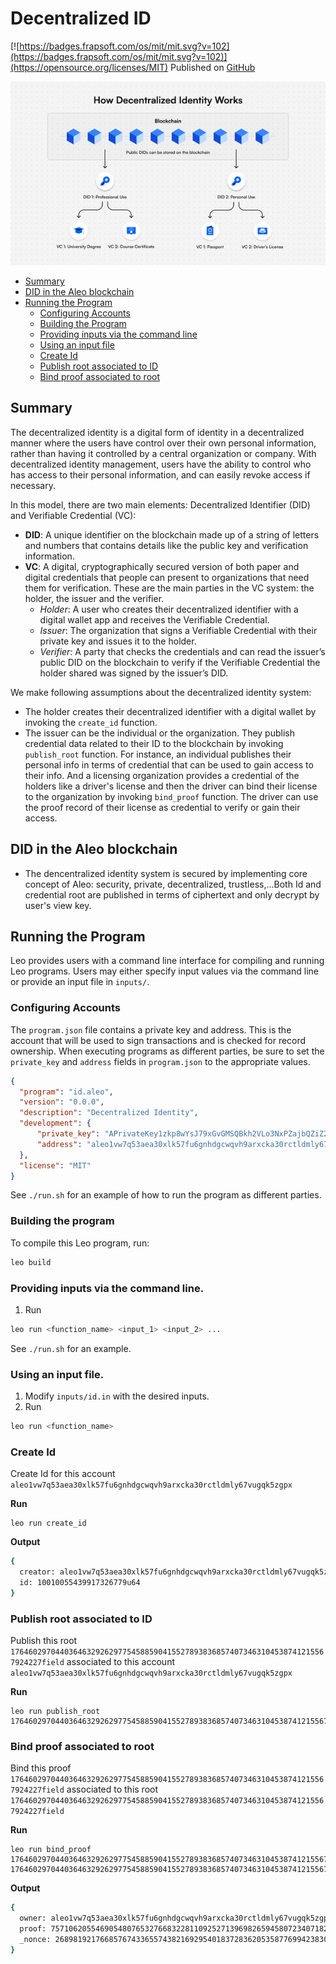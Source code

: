 # Decentralized ID <!-- omit in toc -->

[![https://badges.frapsoft.com/os/mit/mit.svg?v=102](https://badges.frapsoft.com/os/mit/mit.svg?v=102)](https://opensource.org/licenses/MIT)
Published on [GitHub](https://github.com/)

<div align="center">
  <img alt="DID schema" src="assets/images/did_schema.png">
</div>

- [Summary](#summary)
- [DID in the Aleo blockchain](#did-in-the-aleo-blockchain)
- [Running the Program](#running-the-program)
  - [Configuring Accounts](#configuring-accounts)
  - [Building the Program](#building-the-program)
  - [Providing inputs via the command line](#providing-inputs-via-the-command-line)
  - [Using an input file](#using-an-input-file)
  - [Create Id](#create-id)
  - [Publish root associated to ID](#publish-root-associated-to-id)
  - [Bind proof associated to root](#bind-proof-associated-to-root)

## Summary

The decentralized identity is a digital form of identity in a decentralized manner where the users have control over their own personal information, rather than having it controlled by a central organization or company. With decentralized identity management, users have the ability to control who has access to their personal information, and can easily revoke access if necessary.

In this model, there are two main elements: Decentralized Identifier (DID) and Verifiable Credential (VC):
- **DID**: A unique identifier on the blockchain made up of a string of letters and numbers that contains details like the public key and verification information.
- **VC**: A digital, cryptographically secured version of both paper and digital credentials that people can present to organizations that need them for verification. These are the main parties in the VC system: the holder, the issuer and the verifier.
  - *Holder*: A user who creates their decentralized identifier with a digital wallet app and receives the Verifiable Credential.
  - *Issuer*: The organization that signs a Verifiable Credential with their private key and issues it to the holder.
  - *Verifier*: A party that checks the credentials and can read the issuer’s public DID on the blockchain to verify if the Verifiable Credential the holder shared was signed by the issuer’s DID.

We make following assumptions about the decentralized identity system:
- The holder creates their decentralized identifier with a digital wallet by invoking the `create_id` function.
- The issuer can be the individual or the organization. They publish credential data related to their ID to the blockchain by invoking `publish_root` function. For instance, an individual publishes their personal info in terms of credential that can be used to gain access to their info. And a licensing organization provides a credential of the holders like a driver's license and then the driver can bind their license to the organization by invoking `bind_proof` function. The driver can use the proof record of their license as credential to verify or gain their access.

## DID in the Aleo blockchain
- The dencentralized identity system is secured by implementing core concept of Aleo: security, private, decentralized, trustless,...Both Id and credential root are published in terms of ciphertext and only decrypt by user's view key.

## Running the Program

Leo provides users with a command line interface for compiling and running Leo programs.
Users may either specify input values via the command line or provide an input file in `inputs/`.

### Configuring Accounts
The `program.json` file contains a private key and address. 
This is the account that will be used to sign transactions and is checked for record ownership.
When executing programs as different parties, be sure to set the `private_key` and `address` fields in `program.json` to the appropriate values.
```json
{
  "program": "id.aleo",
  "version": "0.0.0",
  "description": "Decentralized Identity",
  "development": {
      "private_key": "APrivateKey1zkp8wYsJ79xGvGMSQBkh2VLo3NxPZajbQZiZ2zbTVPmBAau",
      "address": "aleo1vw7q53aea30xlk57fu6gnhdgcwqvh9arxcka30rctldmly67vugqk5zgpx"
  },
  "license": "MIT"
}
```
See `./run.sh` for an example of how to run the program as different parties.

### Building the program

To compile this Leo program, run:
```bash
leo build
```

### Providing inputs via the command line.
1. Run
```bash
leo run <function_name> <input_1> <input_2> ...
```
See `./run.sh` for an example.


### Using an input file.
1. Modify `inputs/id.in` with the desired inputs.
2. Run
```bash
leo run <function_name>
```

### Create Id
Create Id for this account `aleo1vw7q53aea30xlk57fu6gnhdgcwqvh9arxcka30rctldmly67vugqk5zgpx`

**Run**
```
leo run create_id
```

**Output**
```bash
{
  creator: aleo1vw7q53aea30xlk57fu6gnhdgcwqvh9arxcka30rctldmly67vugqk5zgpx,
  id: 10010055439917326779u64
}
```

### Publish root associated to ID
Publish this root `17646029704403646329262977545885904155278938368574073463104538741215567924227field` associated to this account `aleo1vw7q53aea30xlk57fu6gnhdgcwqvh9arxcka30rctldmly67vugqk5zgpx`

**Run**
```
leo run publish_root 17646029704403646329262977545885904155278938368574073463104538741215567924227field
```

### Bind proof associated to root
Bind this proof `17646029704403646329262977545885904155278938368574073463104538741215567924227field` associated to this root `17646029704403646329262977545885904155278938368574073463104538741215567924227field`

**Run**
```
leo run bind_proof 17646029704403646329262977545885904155278938368574073463104538741215567924227field 17646029704403646329262977545885904155278938368574073463104538741215567924227field
```

**Output**
```bash
{
  owner: aleo1vw7q53aea30xlk57fu6gnhdgcwqvh9arxcka30rctldmly67vugqk5zgpx.private,
  proof: 757106205546905480765327668322811092527139698265945807234071829380749446145field.private,
  _nonce: 2689819217668576743365574382169295401837283620535877699423830743635502680372group.public
}
```